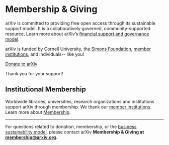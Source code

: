 Membership & Giving
====================

arXiv is committed to providing free open access through its sustainable support model. It is a collaboratively governed, community-supported resource. Learn more about arXiv’s [financial support and governance model](https://confluence.cornell.edu/x/M8JRF).

arXiv is funded by Cornell University, the [Simons Foundation](https://www.simonsfoundation.org/), [member institutions](https://arxiv.org/about/ourmembers), and individuals-- like you!


<a class="button is-link" href="https://securelb.imodules.com/s/1717/alumni/index.aspx?sid=1717&amp;gid=2&amp;pgid=403&amp;cid=1031&amp;dids=276&amp;bledit=1&amp;appealcode=UNXX0OLL1">Donate to arXiv</a>

<p>
  Thank you for your support!
</p>


Institutional Membership
------------------------
Worldwide libraries, universities, research organizations and institutions support arXiv through membership. We thank our [member institutions](https://arxiv.org/about/ourmembers).
Learn more about [Membership](https://arxiv.org/about/membership).


---
For questions related to donation, membership, or the [business sustainability
model](https://arxiv.org/help/support), please contact arXiv **Membership & Giving at <membership@arxiv.org>**.

